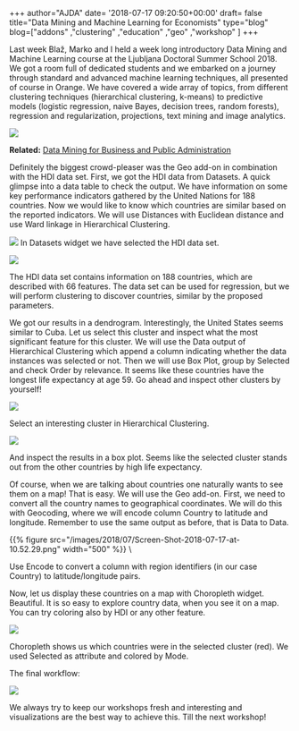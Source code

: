 +++
author="AJDA"
date= '2018-07-17 09:20:50+00:00'
draft= false
title="Data Mining and Machine Learning for Economists"
type="blog"
blog=["addons" ,"clustering" ,"education" ,"geo" ,"workshop" ]
+++

Last week Blaž, Marko and I held a week long introductory Data Mining and Machine Learning course at the Ljubljana Doctoral Summer School 2018. We got a room full of dedicated students and we embarked on a journey through standard and advanced machine learning techniques, all presented of course in Orange. We have covered a wide array of topics, from different clustering techniques (hierarchical clustering, k-means) to predictive models (logistic regression, naive Bayes, decision trees, random forests), regression and regularization, projections, text mining and image analytics.

![](/images/2018/07/IMG_20180713_092503.jpg)


**Related:** [Data Mining for Business and Public Administration](/blog/2017/11/17/data-mining-business-public-administration/)


Definitely the biggest crowd-pleaser was the Geo add-on in combination with the HDI data set. First, we got the HDI data from Datasets. A quick glimpse into a data table to check the output. We have information on some key performance indicators gathered by the United Nations for 188 countries. Now we would like to know which countries are similar based on the reported indicators. We will use Distances with Euclidean distance and use Ward linkage in Hierarchical Clustering.



![](/images/2018/07/Screen-Shot-2018-07-17-at-10.04.18.png)
In Datasets widget we have selected the HDI data set.



![](/images/2018/07/Screen-Shot-2018-07-17-at-10.04.29.png)
 
The HDI data set contains information on 188 countries, which are described with 66 features. The data set can be used for regression, but we will perform clustering to discover countries, similar by the proposed parameters.



We got our results in a dendrogram. Interestingly, the United States seems similar to Cuba. Let us select this cluster and inspect what the most significant feature for this cluster. We will use the Data output of Hierarchical Clustering which append a column indicating whether the data instances was selected or not. Then we will use Box Plot, group by Selected and check Order by relevance. It seems like these countries have the longest life expectancy at age 59. Go ahead and inspect other clusters by yourself!

![](/images/2018/07/Screen-Shot-2018-07-17-at-10.52.05.png)

Select an interesting cluster in Hierarchical Clustering.



![](/images/2018/07/Screen-Shot-2018-07-17-at-10.10.28.png)

And inspect the results in a box plot. Seems like the selected cluster stands out from the other countries by high life expectancy.



Of course, when we are talking about countries one naturally wants to see them on a map! That is easy. We will use the Geo add-on. First, we need to convert all the country names to geographical coordinates. We will do this with Geocoding, where we will encode column Country to latitude and longitude. Remember to use the same output as before, that is Data to Data.

{{% figure src="/images/2018/07/Screen-Shot-2018-07-17-at-10.52.29.png" width="500" %}}
\

Use Encode to convert a column with region identifiers (in our case Country) to latitude/longitude pairs.



Now, let us display these countries on a map with Choropleth widget. Beautiful. It is so easy to explore country data, when you see it on a map. You can try coloring also by HDI or any other feature.

![](/images/2018/07/Screen-Shot-2018-07-17-at-10.55.34.png)

Choropleth shows us which countries were in the selected cluster (red). We used Selected as attribute and colored by Mode.



The final workflow:

![](/images/2018/07/Screen-Shot-2018-07-17-at-11.10.26.png)

We always try to keep our workshops fresh and interesting and visualizations are the best way to achieve this. Till the next workshop!












